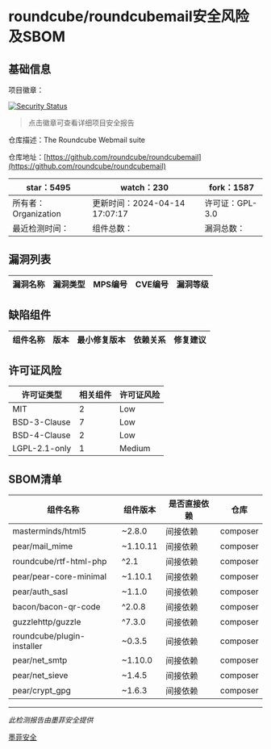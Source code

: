 # roundcube/roundcubemail安全风险及SBOM

## 基础信息

项目徽章：

[![Security Status](https://www.murphysec.com/platform3/v31/badge/1779596439899308032.svg)](https://www.murphysec.com/console/report/1714352854730932224/1779596439899308032)

> 点击徽章可查看详细项目安全报告

仓库描述：The Roundcube Webmail suite

仓库地址：[https://github.com/roundcube/roundcubemail](https://github.com/roundcube/roundcubemail)

| star：5495 | watch：230 | fork：1587 |
| ----------- | -------------- | ------------ |
| 所有者：Organization | 更新时间：2024-04-14 17:07:17 | 许可证：GPL-3.0 |
| 最近检测时间： | 组件总数： | 漏洞总数： |




## 漏洞列表

| 漏洞名称 | 漏洞类型 | MPS编号 | CVE编号 | 漏洞等级 |
| ------- | ------ | ------- | ------ | ----- |





## 缺陷组件

| 组件名称 | 版本 | 最小修复版本 | 依赖关系 | 修复建议 |
| -------- | ---- | ------------ | -------- | -------- |





## 许可证风险

| 许可证类型 | 相关组件 | 许可证风险 |
| ---------- | -------- | ---------- |
|MIT|2|Low|
|BSD-3-Clause|7|Low|
|BSD-4-Clause|2|Low|
|LGPL-2.1-only|1|Medium|




## SBOM清单

| 组件名称 | 组件版本 | 是否直接依赖 | 仓库 |
| -------- | -------- | ------------ | ---- |
|masterminds/html5|~2.8.0|间接依赖|composer|
|pear/mail_mime|~1.10.11|间接依赖|composer|
|roundcube/rtf-html-php|^2.1|间接依赖|composer|
|pear/pear-core-minimal|~1.10.1|间接依赖|composer|
|pear/auth_sasl|~1.1.0|间接依赖|composer|
|bacon/bacon-qr-code|^2.0.8|间接依赖|composer|
|guzzlehttp/guzzle|^7.3.0|间接依赖|composer|
|roundcube/plugin-installer|~0.3.5|间接依赖|composer|
|pear/net_smtp|~1.10.0|间接依赖|composer|
|pear/net_sieve|~1.4.5|间接依赖|composer|
|pear/crypt_gpg|~1.6.3|间接依赖|composer|


------

*此检测报告由墨菲安全提供*

[墨菲安全](www.murphysec.com)